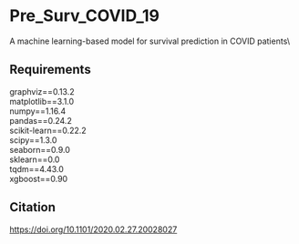 # Pre_Surv_COVID_19
A machine learning-based model for survival prediction in COVID patients\
## Requirements
graphviz==0.13.2\
matplotlib==3.1.0\
numpy==1.16.4\
pandas==0.24.2\
scikit-learn==0.22.2\
scipy==1.3.0\
seaborn==0.9.0\
sklearn==0.0\
tqdm==4.43.0\
xgboost==0.90
## Citation
https://doi.org/10.1101/2020.02.27.20028027
